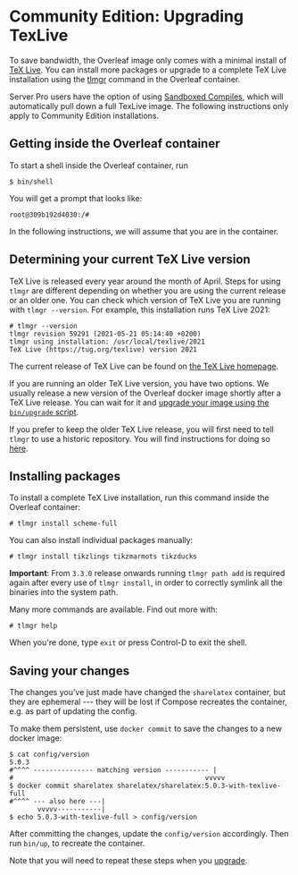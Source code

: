 # Community Edition: Upgrading TexLive

To save bandwidth, the Overleaf image only comes with a minimal install of [TeX Live](https://www.tug.org/texlive/). You can install more packages or upgrade to a complete TeX Live installation using the [tlmgr](https://www.tug.org/texlive/tlmgr.html) command in the Overleaf container.

Server Pro users have the option of using [Sandboxed Compiles](./sandboxed-compiles.md), which will automatically pull down a full TexLive image. The following instructions only apply to Community Edition installations.

## Getting inside the Overleaf container

To start a shell inside the Overleaf container, run

```
$ bin/shell
```

You will get a prompt that looks like:
```
root@309b192d4030:/#
```

In the following instructions, we will assume that you are in the container.

## Determining your current TeX Live version

TeX Live is released every year around the month of April. Steps for using `tlmgr` are different depending on whether you are using the current release or an older one. You can check which version of TeX Live you are running with `tlmgr --version`. For example, this installation runs TeX Live 2021:

```
# tlmgr --version
tlmgr revision 59291 (2021-05-21 05:14:40 +0200)
tlmgr using installation: /usr/local/texlive/2021
TeX Live (https://tug.org/texlive) version 2021
```

The current release of TeX Live can be found on [the TeX Live homepage](https://www.tug.org/texlive/).

If you are running an older TeX Live version, you have two options. We usually release a new version of the Overleaf docker image shortly after a TeX Live release. You can wait for it and [upgrade your image using the `bin/upgrade` script](https://github.com/overleaf/toolkit/blob/master/doc/upgrading.md).

If you prefer to keep the older TeX Live release, you will first need to tell `tlmgr` to use a historic repository. You will find instructions for doing so [here](https://www.tug.org/texlive/acquire.html#past).

## Installing packages

To install a complete TeX Live installation, run this command inside the Overleaf container:
```
# tlmgr install scheme-full
```

You can also install individual packages manually:

```
# tlmgr install tikzlings tikzmarmots tikzducks
```

**Important**: From `3.3.0` release onwards running `tlmgr path add` is required again after every use of `tlmgr install`, in order to correctly symlink all the binaries into the system path.

Many more commands are available. Find out more with:

```
# tlmgr help
```

When you're done, type `exit` or press Control-D to exit the shell.

## Saving your changes

The changes you've just made have changed the `sharelatex` container, but they are ephemeral --- they will be lost if Compose recreates the container, e.g. as part of updating the config.

To make them persistent, use `docker commit` to save the changes to a new docker image:

```
$ cat config/version
5.0.3
#^^^^ --------------- matching version ----------- |
#                                                vvvvv
$ docker commit sharelatex sharelatex/sharelatex:5.0.3-with-texlive-full
#^^^^ --- also here ---|
       vvvvv-----------|
$ echo 5.0.3-with-texlive-full > config/version
```

After committing the changes, update the `config/version` accordingly. Then run `bin/up`, to recreate the container.

Note that you will need to repeat these steps when you [upgrade](./upgrading.md).
